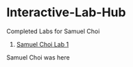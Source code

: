 # Interactive-Lab-Hub

Completed Labs for Samuel Choi

1. [Samuel Choi Lab 1](//https://github.com/sgc87/IDD-Fa18-Lab1/blob/master/README.md)

Samuel Choi was here
